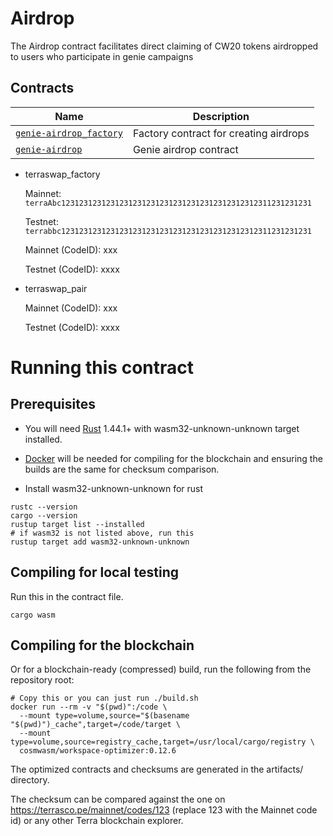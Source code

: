 # Airdrop

The Airdrop contract facilitates direct claiming of CW20 tokens airdropped to users who participate in genie campaigns

## Contracts

| Name                                                 | Description                            |
| ---------------------------------------------------- | -------------------------------------- |
| [`genie-airdrop_factory`](contracts/airdrop-factory) | Factory contract for creating airdrops |
| [`genie-airdrop`](contracts/airdrop)                 | Genie airdrop contract                 |

- terraswap_factory

  Mainnet: `terraAbc12312312312312312312312312312312312312312312311231231231`

  Testnet: `terrabbc12312312312312312312312312312312312312312312311231231231`

  Mainnet (CodeID): xxx

  Testnet (CodeID): xxxx

- terraswap_pair

  Mainnet (CodeID): xxx

  Testnet (CodeID): xxxx

# Running this contract

## Prerequisites

- You will need [Rust](https://www.rust-lang.org/tools/install) 1.44.1+ with wasm32-unknown-unknown target installed.

- [Docker](https://docs.docker.com/get-docker/) will be needed for compiling for the blockchain and ensuring the builds are the same for checksum comparison.

- Install wasm32-unknown-unknown for rust

```
rustc --version
cargo --version
rustup target list --installed
# if wasm32 is not listed above, run this
rustup target add wasm32-unknown-unknown
```

## Compiling for local testing

Run this in the contract file.

```
cargo wasm
```

## Compiling for the blockchain

Or for a blockchain-ready (compressed) build, run the following from the repository root:

```
# Copy this or you can just run ./build.sh
docker run --rm -v "$(pwd)":/code \
  --mount type=volume,source="$(basename "$(pwd)")_cache",target=/code/target \
  --mount type=volume,source=registry_cache,target=/usr/local/cargo/registry \
  cosmwasm/workspace-optimizer:0.12.6
```

The optimized contracts and checksums are generated in the artifacts/ directory.

The checksum can be compared against the one on https://terrasco.pe/mainnet/codes/123 (replace 123 with the Mainnet code id) or any other Terra blockchain explorer.
